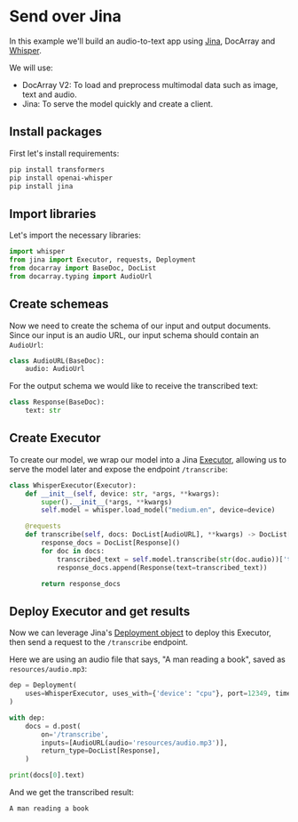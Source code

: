 # Send over Jina

In this example we'll build an audio-to-text app using [Jina](https://docs.jina.ai/), DocArray and [Whisper](https://openai.com/research/whisper).

We will use: 

* DocArray V2: To load and preprocess multimodal data such as image, text and audio.
* Jina: To serve the model quickly and create a client.

## Install packages

First let's install requirements:

```bash
pip install transformers
pip install openai-whisper
pip install jina
```

## Import libraries

Let's import the necessary libraries:

```python
import whisper
from jina import Executor, requests, Deployment
from docarray import BaseDoc, DocList
from docarray.typing import AudioUrl
```

## Create schemeas

Now we need to create the schema of our input and output documents. Since our input is an audio URL,
our input schema should contain an `AudioUrl`:

```python
class AudioURL(BaseDoc):
    audio: AudioUrl
```

For the output schema we would like to receive the transcribed text:

```python
class Response(BaseDoc):
    text: str
```

## Create Executor

To create our model, we wrap our model into a Jina [Executor](https://docs.jina.ai/concepts/serving/executor/), allowing us to serve the model
later and expose the endpoint `/transcribe`:

```python
class WhisperExecutor(Executor):
    def __init__(self, device: str, *args, **kwargs):
        super().__init__(*args, **kwargs)
        self.model = whisper.load_model("medium.en", device=device)

    @requests
    def transcribe(self, docs: DocList[AudioURL], **kwargs) -> DocList[Response]:
        response_docs = DocList[Response]()
        for doc in docs:
            transcribed_text = self.model.transcribe(str(doc.audio))['text']
            response_docs.append(Response(text=transcribed_text))

        return response_docs
```

## Deploy Executor and get results

Now we can leverage Jina's [Deployment object](https://docs.jina.ai/concepts/orchestration/deployment/) to deploy this Executor, then send a request to the `/transcribe` endpoint. 

Here we are using an audio file that says, "A man reading a book", saved as `resources/audio.mp3`:

```python
dep = Deployment(
    uses=WhisperExecutor, uses_with={'device': "cpu"}, port=12349, timeout_ready=-1
)

with dep:
    docs = d.post(
        on='/transcribe',
        inputs=[AudioURL(audio='resources/audio.mp3')],
        return_type=DocList[Response],
    )

print(docs[0].text)
```

And we get the transcribed result:

```text
A man reading a book
```
